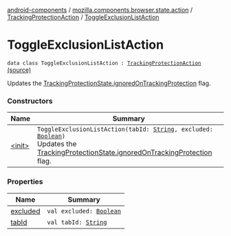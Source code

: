 [android-components](../../../index.md) / [mozilla.components.browser.state.action](../../index.md) / [TrackingProtectionAction](../index.md) / [ToggleExclusionListAction](./index.md)

# ToggleExclusionListAction

`data class ToggleExclusionListAction : `[`TrackingProtectionAction`](../index.md) [(source)](https://github.com/mozilla-mobile/android-components/blob/master/components/browser/state/src/main/java/mozilla/components/browser/state/action/BrowserAction.kt#L316)

Updates the [TrackingProtectionState.ignoredOnTrackingProtection](../../../mozilla.components.browser.state.state/-tracking-protection-state/ignored-on-tracking-protection.md) flag.

### Constructors

| Name | Summary |
|---|---|
| [&lt;init&gt;](-init-.md) | `ToggleExclusionListAction(tabId: `[`String`](https://kotlinlang.org/api/latest/jvm/stdlib/kotlin/-string/index.html)`, excluded: `[`Boolean`](https://kotlinlang.org/api/latest/jvm/stdlib/kotlin/-boolean/index.html)`)`<br>Updates the [TrackingProtectionState.ignoredOnTrackingProtection](../../../mozilla.components.browser.state.state/-tracking-protection-state/ignored-on-tracking-protection.md) flag. |

### Properties

| Name | Summary |
|---|---|
| [excluded](excluded.md) | `val excluded: `[`Boolean`](https://kotlinlang.org/api/latest/jvm/stdlib/kotlin/-boolean/index.html) |
| [tabId](tab-id.md) | `val tabId: `[`String`](https://kotlinlang.org/api/latest/jvm/stdlib/kotlin/-string/index.html) |
